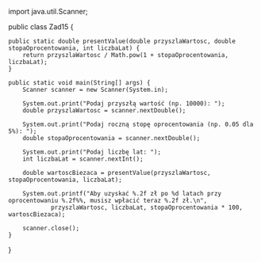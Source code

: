 import java.util.Scanner;

public class Zad15 {

    public static double presentValue(double przyszlaWartosc, double stopaOprocentowania, int liczbaLat) {
        return przyszlaWartosc / Math.pow(1 + stopaOprocentowania, liczbaLat);
    }

    public static void main(String[] args) {
        Scanner scanner = new Scanner(System.in);

        System.out.print("Podaj przyszłą wartość (np. 10000): ");
        double przyszlaWartosc = scanner.nextDouble();

        System.out.print("Podaj roczną stopę oprocentowania (np. 0.05 dla 5%): ");
        double stopaOprocentowania = scanner.nextDouble();

        System.out.print("Podaj liczbę lat: ");
        int liczbaLat = scanner.nextInt();

        double wartoscBiezaca = presentValue(przyszlaWartosc, stopaOprocentowania, liczbaLat);

        System.out.printf("Aby uzyskać %.2f zł po %d latach przy oprocentowaniu %.2f%%, musisz wpłacić teraz %.2f zł.\n",
                przyszlaWartosc, liczbaLat, stopaOprocentowania * 100, wartoscBiezaca);

        scanner.close();
    }
}
